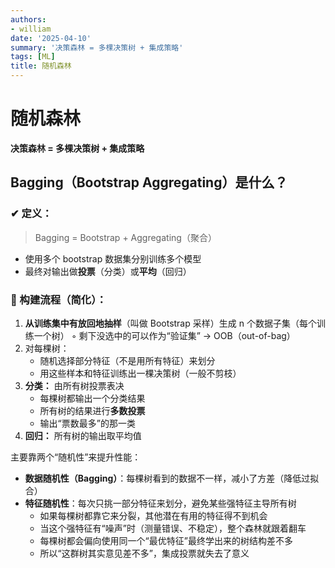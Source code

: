 ```yaml
---
authors:
- william
date: '2025-04-10'
summary: '决策森林 = 多棵决策树 + 集成策略'
tags: [ML]
title: 随机森林
---
```


# 随机森林

**决策森林 = 多棵决策树 + 集成策略**

## **Bagging（Bootstrap Aggregating）是什么？**

### **✔ 定义：**

> Bagging = Bootstrap + Aggregating（聚合）
> 
- 使用多个 bootstrap 数据集分别训练多个模型
- 最终对输出做**投票**（分类）或**平均**（回归）

### **🔧 构建流程（简化）：**

1. **从训练集中有放回地抽样**（叫做 Bootstrap 采样）生成 n 个数据子集（每个训练一个树）
    ◦ 剩下没选中的可以作为“验证集” → OOB（out-of-bag）
2. 对每棵树：
    - 随机选择部分特征（不是用所有特征）来划分
    - 用这些样本和特征训练出一棵决策树（一般不剪枝）
3. **分类：** 由所有树投票表决
    - 每棵树都输出一个分类结果
    - 所有树的结果进行**多数投票**
    - 输出“票数最多”的那一类
4. **回归：** 所有树的输出取平均值

主要靠两个“随机性”来提升性能：

- **数据随机性（Bagging）**：每棵树看到的数据不一样，减小了方差（降低过拟合）
- **特征随机性**：每次只挑一部分特征来划分，避免某些强特征主导所有树
    - 如果每棵树都靠它来分裂，其他潜在有用的特征得不到机会
    - 当这个强特征有“噪声”时（测量错误、不稳定），整个森林就跟着翻车
    - 每棵树都会偏向使用同一个“最优特征”最终学出来的树结构差不多
    - 所以“这群树其实意见差不多”，集成投票就失去了意义